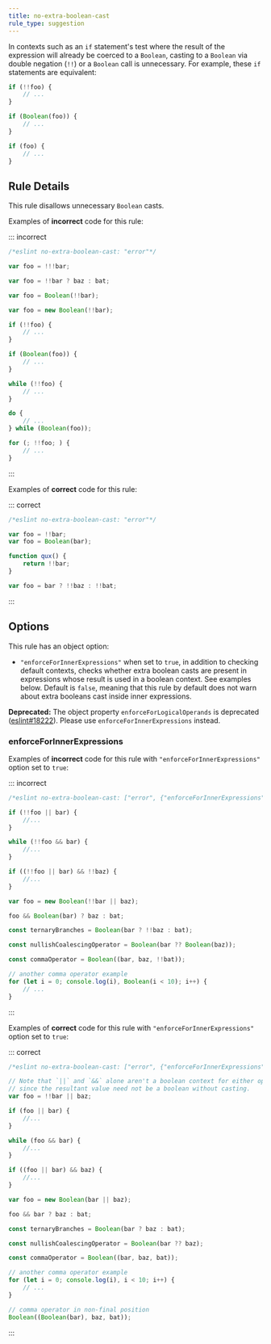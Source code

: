 ```yaml
---
title: no-extra-boolean-cast
rule_type: suggestion
---
```


In contexts such as an `if` statement's test where the result of the expression will already be coerced to a `Boolean`, casting to a `Boolean` via double negation (`!!`) or a `Boolean` call is unnecessary. For example, these `if` statements are equivalent:

```js
if (!!foo) {
    // ...
}

if (Boolean(foo)) {
    // ...
}

if (foo) {
    // ...
}
```

## Rule Details

This rule disallows unnecessary `Boolean` casts.

Examples of **incorrect** code for this rule:

::: incorrect

```js
/*eslint no-extra-boolean-cast: "error"*/

var foo = !!!bar;

var foo = !!bar ? baz : bat;

var foo = Boolean(!!bar);

var foo = new Boolean(!!bar);

if (!!foo) {
    // ...
}

if (Boolean(foo)) {
    // ...
}

while (!!foo) {
    // ...
}

do {
    // ...
} while (Boolean(foo));

for (; !!foo; ) {
    // ...
}
```

:::

Examples of **correct** code for this rule:

::: correct

```js
/*eslint no-extra-boolean-cast: "error"*/

var foo = !!bar;
var foo = Boolean(bar);

function qux() {
    return !!bar;
}

var foo = bar ? !!baz : !!bat;
```

:::

## Options

This rule has an object option:

*   `"enforceForInnerExpressions"` when set to `true`, in addition to checking default contexts, checks whether extra boolean casts are present in expressions whose result is used in a boolean context. See examples below. Default is `false`, meaning that this rule by default does not warn about extra booleans cast inside inner expressions.

**Deprecated:** The object property `enforceForLogicalOperands` is deprecated ([eslint#18222](https://github.com/eslint/eslint/pull/18222)). Please use `enforceForInnerExpressions` instead.

### enforceForInnerExpressions

Examples of **incorrect** code for this rule with `"enforceForInnerExpressions"` option set to `true`:

::: incorrect

```js
/*eslint no-extra-boolean-cast: ["error", {"enforceForInnerExpressions": true}]*/

if (!!foo || bar) {
    //...
}

while (!!foo && bar) {
    //...
}

if ((!!foo || bar) && !!baz) {
    //...
}

var foo = new Boolean(!!bar || baz);

foo && Boolean(bar) ? baz : bat;

const ternaryBranches = Boolean(bar ? !!baz : bat);

const nullishCoalescingOperator = Boolean(bar ?? Boolean(baz));

const commaOperator = Boolean((bar, baz, !!bat));

// another comma operator example
for (let i = 0; console.log(i), Boolean(i < 10); i++) {
    // ...
}
```

:::

Examples of **correct** code for this rule with `"enforceForInnerExpressions"` option set to `true`:

::: correct

```js
/*eslint no-extra-boolean-cast: ["error", {"enforceForInnerExpressions": true}]*/

// Note that `||` and `&&` alone aren't a boolean context for either operand
// since the resultant value need not be a boolean without casting.
var foo = !!bar || baz;

if (foo || bar) {
    //...
}

while (foo && bar) {
    //...
}

if ((foo || bar) && baz) {
    //...
}

var foo = new Boolean(bar || baz);

foo && bar ? baz : bat;

const ternaryBranches = Boolean(bar ? baz : bat);

const nullishCoalescingOperator = Boolean(bar ?? baz);

const commaOperator = Boolean((bar, baz, bat));

// another comma operator example
for (let i = 0; console.log(i), i < 10; i++) {
    // ...
}

// comma operator in non-final position
Boolean((Boolean(bar), baz, bat));
```

:::
